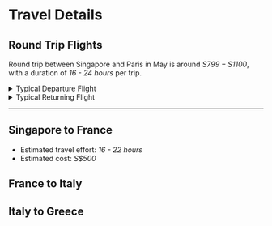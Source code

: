 # Travel Details

## Round Trip Flights 
Round trip between Singapore and Paris in May is around *S$799 - S$1100*, with a duration of *16 - 24 hours* per trip.  
<details>
<summary> Typical Departure Flight </summary>


![flight from sg to fr](../resources/flight_sg_fr.png)
</details>

<details>
<summary> Typical Returning Flight </summary>

![flight from fr to sg](../resources/flight_fr_sg.png)
</details>

___

## Singapore to France
* Estimated travel effort: *16 - 22 hours*
* Estimated cost: *S$500*

## France to Italy

## Italy to Greece
